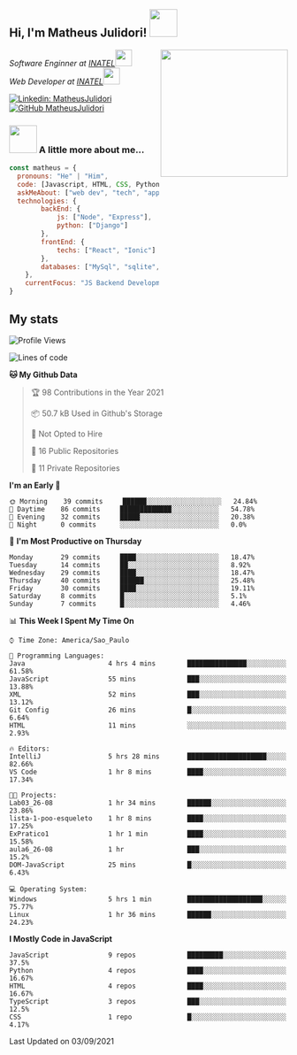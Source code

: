 <h2> Hi, I'm Matheus Julidori! <img src="https://media.giphy.com/media/12oufCB0MyZ1Go/giphy.gif" width="50"></h2>
<img align='right' src="https://media.giphy.com/media/M9gbBd9nbDrOTu1Mqx/giphy.gif" width="230">
<p><em>Software Enginner at <a href="http://www.inatel.br">INATEL</a><img src="https://media.giphy.com/media/fYSnHlufseco8Fh93Z/giphy.gif" width="30"></br>
  Web Developer at <a href="http://www.inatel.br">INATEL</a><img src="https://media.giphy.com/media/WUlplcMpOCEmTGBtBW/giphy.gif" width="30"> 
</em></p>

[![Linkedin: MatheusJulidori](https://img.shields.io/badge/-MatheusJulidori-blue?style=flat-square&logo=Linkedin&logoColor=white&link=https://www.linkedin.com/in/MatheusJulidori/)](https://www.linkedin.com/in/MatheusJulidori/)
[![GitHub MatheusJulidori](https://img.shields.io/github/followers/matheusjulidori?label=follow&style=social)](https://github.com/MatheusJulidori)


### <img src="https://media.giphy.com/media/VgCDAzcKvsR6OM0uWg/giphy.gif" width="50"> A little more about me...  

```javascript
const matheus = {
  pronouns: "He" | "Him",
  code: [Javascript, HTML, CSS, Python, Java, C++, C],
  askMeAbout: ["web dev", "tech", "app dev", "games"],
  technologies: {
        backEnd: {
            js: ["Node", "Express"],
            python: ["Django"]
        },
        frontEnd: {
            techs: ["React", "Ionic"]
        },
        databases: ["MySql", "sqlite","PostgreSQL"],
    },
    currentFocus: "JS Backend Development",
}
```
<h2>My stats</h2>

<!--START_SECTION:waka-->
![Profile Views](http://img.shields.io/badge/Profile%20Views-67-blue)

![Lines of code](https://img.shields.io/badge/From%20Hello%20World%20I%27ve%20Written-488684%20lines%20of%20code-blue)

**🐱 My Github Data** 

> 🏆 98 Contributions in the Year 2021
 > 
> 📦 50.7 kB Used in Github's Storage 
 > 
> 🚫 Not Opted to Hire
 > 
> 📜 16 Public Repositories 
 > 
> 🔑 11 Private Repositories  
 > 
**I'm an Early 🐤** 

```text
🌞 Morning    39 commits     ██████░░░░░░░░░░░░░░░░░░░   24.84% 
🌆 Daytime    86 commits     █████████████░░░░░░░░░░░░   54.78% 
🌃 Evening    32 commits     █████░░░░░░░░░░░░░░░░░░░░   20.38% 
🌙 Night      0 commits      ░░░░░░░░░░░░░░░░░░░░░░░░░   0.0%

```
📅 **I'm Most Productive on Thursday** 

```text
Monday       29 commits     ████░░░░░░░░░░░░░░░░░░░░░   18.47% 
Tuesday      14 commits     ██░░░░░░░░░░░░░░░░░░░░░░░   8.92% 
Wednesday    29 commits     ████░░░░░░░░░░░░░░░░░░░░░   18.47% 
Thursday     40 commits     ██████░░░░░░░░░░░░░░░░░░░   25.48% 
Friday       30 commits     ████░░░░░░░░░░░░░░░░░░░░░   19.11% 
Saturday     8 commits      █░░░░░░░░░░░░░░░░░░░░░░░░   5.1% 
Sunday       7 commits      █░░░░░░░░░░░░░░░░░░░░░░░░   4.46%

```


📊 **This Week I Spent My Time On** 

```text
⌚︎ Time Zone: America/Sao_Paulo

💬 Programming Languages: 
Java                     4 hrs 4 mins        ███████████████░░░░░░░░░░   61.58% 
JavaScript               55 mins             ███░░░░░░░░░░░░░░░░░░░░░░   13.88% 
XML                      52 mins             ███░░░░░░░░░░░░░░░░░░░░░░   13.12% 
Git Config               26 mins             █░░░░░░░░░░░░░░░░░░░░░░░░   6.64% 
HTML                     11 mins             ░░░░░░░░░░░░░░░░░░░░░░░░░   2.93%

🔥 Editors: 
IntelliJ                 5 hrs 28 mins       ████████████████████░░░░░   82.66% 
VS Code                  1 hr 8 mins         ████░░░░░░░░░░░░░░░░░░░░░   17.34%

🐱‍💻 Projects: 
Lab03_26-08              1 hr 34 mins        ██████░░░░░░░░░░░░░░░░░░░   23.86% 
lista-1-poo-esqueleto    1 hr 8 mins         ████░░░░░░░░░░░░░░░░░░░░░   17.25% 
ExPratico1               1 hr 1 min          ████░░░░░░░░░░░░░░░░░░░░░   15.58% 
aula6_26-08              1 hr                ███░░░░░░░░░░░░░░░░░░░░░░   15.2% 
DOM-JavaScript           25 mins             █░░░░░░░░░░░░░░░░░░░░░░░░   6.43%

💻 Operating System: 
Windows                  5 hrs 1 min         ███████████████████░░░░░░   75.77% 
Linux                    1 hr 36 mins        ██████░░░░░░░░░░░░░░░░░░░   24.23%

```

**I Mostly Code in JavaScript** 

```text
JavaScript               9 repos             █████████░░░░░░░░░░░░░░░░   37.5% 
Python                   4 repos             ████░░░░░░░░░░░░░░░░░░░░░   16.67% 
HTML                     4 repos             ████░░░░░░░░░░░░░░░░░░░░░   16.67% 
TypeScript               3 repos             ███░░░░░░░░░░░░░░░░░░░░░░   12.5% 
CSS                      1 repo              █░░░░░░░░░░░░░░░░░░░░░░░░   4.17%

```



 Last Updated on 03/09/2021
<!--END_SECTION:waka-->
